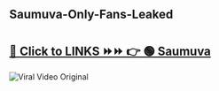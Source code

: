 
 ## Saumuva-Only-Fans-Leaked

# <h2><a href="https://clipsfans.com/Saumuva&ref=git">🔗 Click to LINKS ⏩⏩ 👉 🟢 Saumuva </a></h2>

<a href="https://clipsfans.com/Saumuva&ref=git" rel="nofollow" data-target="animated-image.originalLink"><img src="https://i.ibb.co.com/xMMVF88/686577567.gif" alt="Viral Video Original" style="max-width: 100%; display: inline-block;" data-target="animated-image.originalImage"></a>
